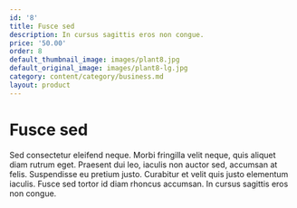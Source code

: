 ```yaml
---
id: '8'
title: Fusce sed
description: In cursus sagittis eros non congue.
price: '50.00'
order: 8
default_thumbnail_image: images/plant8.jpg
default_original_image: images/plant8-lg.jpg
category: content/category/business.md
layout: product
---
```


# Fusce sed

Sed consectetur eleifend neque. Morbi fringilla velit neque, quis aliquet diam rutrum eget. Praesent dui leo, iaculis non auctor sed, accumsan at felis. Suspendisse eu pretium justo. Curabitur et velit quis justo elementum iaculis. Fusce sed tortor id diam rhoncus accumsan. In cursus sagittis eros non congue.